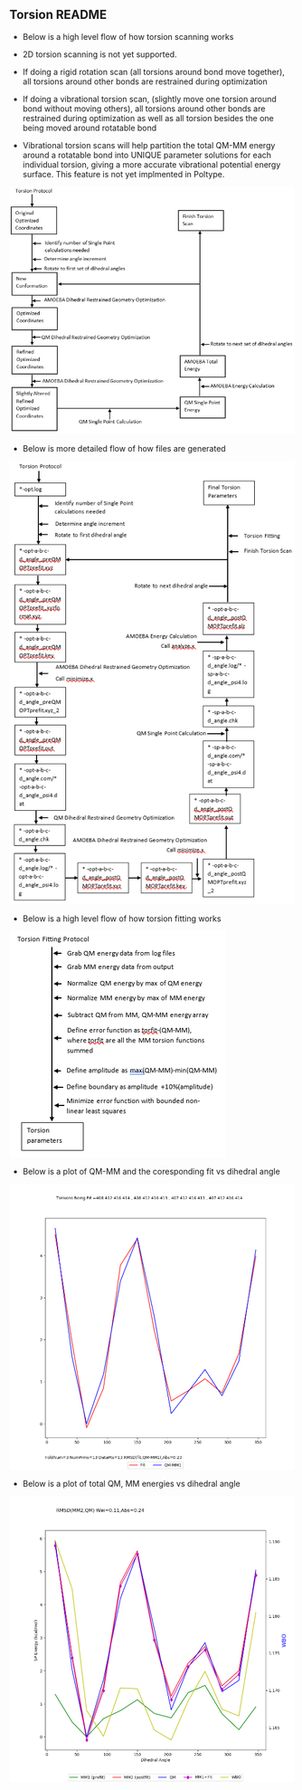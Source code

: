 ## Torsion README

* Below is a high level flow of how torsion scanning works

* 2D torsion scanning is not yet supported.

* If doing a rigid rotation scan (all torsions around bond move together), all torsions around other bonds are restrained during optimization

* If doing a vibrational torsion scan, (slightly move one torsion around bond without moving others), all torsions around other bonds are restrained during optimization as well as all torsion besides the one being moved around rotatable bond

* Vibrational torsion scans will help partition the total QM-MM energy around a rotatable bond into UNIQUE parameter solutions for each individual torsion, giving a more accurate vibrational potential energy surface. This feature is not yet implmented in Poltype.

![Torsion Protocol](Images/TorsionProtocol.PNG)

* Below is more detailed flow of how files are generated

![Torsion Protocol](Images/TorsionProtocolDetailed.PNG)

* Below is a high level flow of how torsion fitting works

![Torsion Fitting Protocol](Images/TorsionFittingProtocol.PNG)

* Below is a plot of QM-MM and the coresponding fit vs dihedral angle

![QM-MM](Images/QM-MM.png)

* Below is a plot of total QM, MM energies vs dihedral angle

![Tor Energy](Images/TorEnergy.png)



